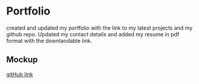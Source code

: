 # Portfolio
created and updated my portfolio with the link to my latest projects and my github repo.
Updated my contact details and added my resume in pdf format with the downlaodable link.

## Mockup

































[gitHub link](https://selvivini.github.io/Portfolio/about.html)
